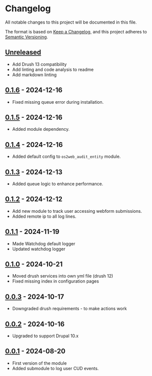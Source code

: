 <!-- markdownlint-disable MD024 -->
# Changelog

All notable changes to this project will be documented in this file.

The format is based on [Keep a Changelog](https://keepachangelog.com/en/1.1.0/),
and this project adheres to [Semantic Versioning](https://semver.org/spec/v2.0.0.html).

## [Unreleased]

- Add Drush 13 compatibility
- Add linting and code analysis to readme
- Add markdown linting

## [0.1.6] - 2024-12-16

- Fixed missing queue error during installation.

## [0.1.5] - 2024-12-16

- Added module dependency.

## [0.1.4] - 2024-12-16

- Added default config to `os2web_audit_entity` module.

## [0.1.3] - 2024-12-13

- Added queue logic to enhance performance.

## [0.1.2] - 2024-12-12

- Add new module to track user accessing webform submissions.
- Added remote ip to all log lines.

## [0.1.1] - 2024-11-19

- Made Watchdog default logger
- Updated watchdog logger

## [0.1.0] - 2024-10-21

- Moved drush services into own yml file (drush 12)
- Fixed missing index in configuration pages

## [0.0.3] - 2024-10-17

- Downgraded drush requirements - to make actions work

## [0.0.2] - 2024-10-16

- Upgraded to support Drupal 10.x

## [0.0.1] - 2024-08-20

- First version of the module
- Added submodule to log user CUD events.

[Unreleased]: https://github.com/OS2web/os2web_audit/compare/0.1.6...HEAD
[0.1.6]: https://github.com/OS2web/os2web_audit/compare/0.1.5...0.1.6
[0.1.5]: https://github.com/OS2web/os2web_audit/compare/0.1.4...0.1.5
[0.1.4]: https://github.com/OS2web/os2web_audit/compare/0.1.3...0.1.4
[0.1.3]: https://github.com/OS2web/os2web_audit/compare/0.1.2...0.1.3
[0.1.2]: https://github.com/OS2web/os2web_audit/compare/0.1.1...0.1.2
[0.1.1]: https://github.com/OS2web/os2web_audit/compare/0.1.0...0.1.1
[0.1.0]: https://github.com/OS2web/os2web_audit/compare/0.0.3...0.1.0
[0.0.3]: https://github.com/OS2web/os2web_audit/compare/0.0.2...0.0.3
[0.0.2]: https://github.com/OS2web/os2web_audit/compare/0.0.1...0.0.2
[0.0.1]: https://github.com/OS2web/os2web_audit/releases/tag/0.0.1
